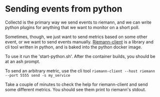# Sending events from python

Collectd is the primary way we send events to riemann, and we can write python plugins for anything that we want to monitor on a short poll. 

Sometimes, though, we just want to send metrics based on some other event, or we want to send events manually. [Riemann-client](https://github.com/borntyping/python-riemann-client) is a library and cli tool written in python, and is baked into the python docker image.

To use it run the 'start-python.sh'. After the container builds, you should be at an ash prompt.

To send an arbitrary metric, use the cli tool `riemann-client --host riemann --port 5555 send -s my_service`

Take a couple of minutes to check the help for riemann-client and send some different metrics. You should see them print to riemann's stdout.
